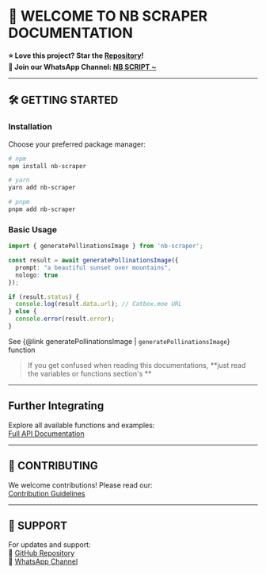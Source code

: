 # 🚀 WELCOME TO NB SCRAPER DOCUMENTATION

**⭐ Love this project? Star the [Repository](https://github.com/Chakszzz/NB-Scraper)!**  
**📢 Join our WhatsApp Channel: [NB SCRIPT ~](https://whatsapp.com/channel/0029Vb5EZCjIiRotHCI1213L)**

---

## 🛠️ GETTING STARTED

### Installation
Choose your preferred package manager:

```bash
# npm
npm install nb-scraper
```

```bash
# yarn
yarn add nb-scraper
```

```bash
# pnpm
pnpm add nb-scraper
```

### Basic Usage
```typescript
import { generatePollinationsImage } from 'nb-scraper';

const result = await generatePollinationsImage({
  prompt: "a beautiful sunset over mountains",
  nologo: true
});

if (result.status) {
  console.log(result.data.url); // Catbox.moe URL
} else {
  console.error(result.error);
}
```

See {@link generatePollinationsImage | `generatePollinationsImage`} function

> If you get confused when reading this documentations, **just read the variables or functions section's **

---

## Further Integrating
Explore all available functions and examples:  
[Full API Documentation](https://chakszzz.github.io/NB-Scraper/modules.html)

---

## 🤝 CONTRIBUTING
We welcome contributions! Please read our:  
[Contribution Guidelines](CONSTRIBUTING.md)

---

## 💬 SUPPORT
For updates and support:  
🔗 [GitHub Repository](https://github.com/Chakszzz/NB-Scraper)  
📱 [WhatsApp Channel](https://whatsapp.com/channel/0029V5EZCjIiRotHCI1213L)
